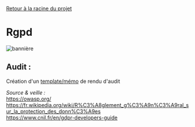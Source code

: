 [Retour à la racine du projet](https://github.com/EPradillon/veille-informatique)
# Rgpd
![bannière](https://lh3.googleusercontent.com/proxy/pkh0Ll9eM58bs54BUZWBVNuXErZPVZ6eddCh4-WiQ1ybfGmY4iuJYpvs28oiG7r6zz7E2uG-AzUCDgsL6yUxr2Jk6j0n4k4hogBbg5ElUV_-6E-NeRuhuaaM_v6cCsLL25I4Di4Hh_UM_xUwn-8)


## Audit : 
Création d'un [template/mémo](https://github.com/EPradillon/veille-informatique/blob/main/rgpd/auditSample.md) de rendu d'audit


*Source & veille :*  
https://owasp.org/  
https://fr.wikipedia.org/wiki/R%C3%A8glement_g%C3%A9n%C3%A9ral_sur_la_protection_des_donn%C3%A9es  
https://www.cnil.fr/en/gdpr-developers-guide
